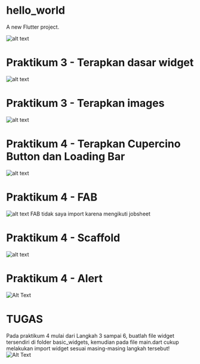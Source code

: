 # hello_world

A new Flutter project.

![alt text](images/image.png)

# Praktikum 3 - Terapkan dasar widget

![alt text](images/image-1.png)

# Praktikum 3 - Terapkan images

![alt text](images/image-2.png)

# Praktikum 4 - Terapkan Cupercino Button dan Loading Bar

![alt text](images/image-3.png)

# Praktikum 4 - FAB

![alt text](images/image-4.png)
FAB tidak saya import karena mengikuti jobsheet

# Praktikum 4 - Scaffold

![alt text](images/image-5.png)

# Praktikum 4 - Alert

![Alt Text](images/alert.gif)

# TUGAS

Pada praktikum 4 mulai dari Langkah 3 sampai 6, buatlah file widget tersendiri di folder basic_widgets, kemudian pada file main.dart cukup melakukan import widget sesuai masing-masing langkah tersebut!
![Alt Text](images/tugas-2.gif)
